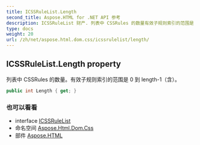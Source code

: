 ```yaml
---
title: ICSSRuleList.Length
second_title: Aspose.HTML for .NET API 参考
description: ICSSRuleList 财产. 列表中 CSSRules 的数量有效子规则索引的范围是 0 到 length1含
type: docs
weight: 20
url: /zh/net/aspose.html.dom.css/icssrulelist/length/
---
```

## ICSSRuleList.Length property

列表中 CSSRules 的数量。有效子规则索引的范围是 0 到 length-1（含）。

```csharp
public int Length { get; }
```

### 也可以看看

* interface [ICSSRuleList](../)
* 命名空间 [Aspose.Html.Dom.Css](../../icssrulelist/)
* 部件 [Aspose.HTML](../../../)


